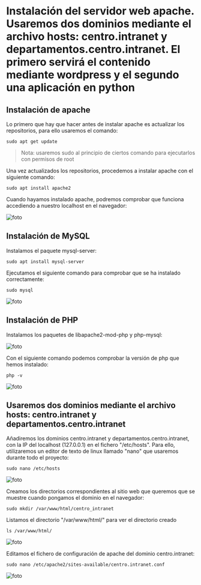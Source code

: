 # Instalación del servidor web apache. Usaremos dos dominios mediante el archivo hosts: centro.intranet y departamentos.centro.intranet. El primero servirá el contenido mediante wordpress y el segundo una aplicación en python

## Instalación de apache

Lo primero que hay que hacer antes de instalar apache es actualizar los repositorios, para ello usaremos el comando:

```sudo apt get update```
> Nota: usaremos sudo al principio de ciertos comando para ejecutarlos con permisos de root

Una vez actualizados los repositorios, procedemos a instalar apache con el siguiente comando:

```sudo apt install apache2```

Cuando hayamos instalado apache, podremos comprobar que funciona accediendo a nuestro localhost en el navegador:

![foto](Imágenes/3.png)

## Instalación de MySQL

Instalamos el paquete mysql-server:

```sudo apt install mysql-server```

Ejecutamos el siguiente comando para comprobar que se ha instalado correctamente:

```sudo mysql```

![foto](Imágenes/5.png)

## Instalación de PHP

Instalamos los paquetes de libapache2-mod-php y php-mysql:

![foto](Imágenes/6.png)

Con el siguiente comando podemos comprobar la versión de php que hemos instalado:

```php -v```

![foto](Imágenes/7.png)

## Usaremos dos dominios mediante el archivo hosts: centro.intranet y departamentos.centro.intranet

Añadiremos los dominios centro.intranet y departamentos.centro.intranet, con la IP del localhost (127.0.0.1) en el fichero "/etc/hosts". Para ello, utilizaremos un editor de texto de linux llamado "nano" que usaremos durante todo el proyecto:

```sudo nano /etc/hosts```

![foto](Imágenes/8.png)

Creamos los directorios correspondientes al sitio web que queremos que se muestre cuando pongamos el dominio en el navegador:

```sudo mkdir /var/www/html/centro_intranet``` 

Listamos el directorio "/var/www/html/" para ver el directorio creado

```ls /var/www/html/```

![foto](Imágenes/9.png)

Editamos el fichero de configuración de apache del dominio centro.intranet:

```sudo nano /etc/apache2/sites-available/centro.intranet.conf``` 

![foto](Imágenes/10.png)
